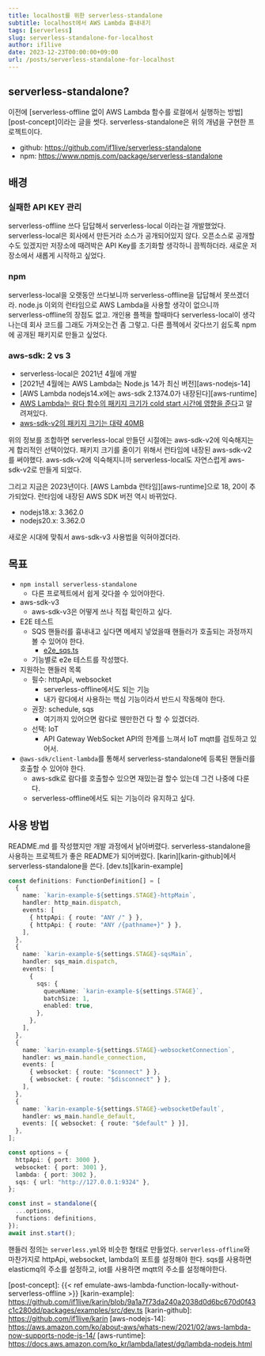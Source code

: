 ```yaml
---
title: localhost를 위한 serverless-standalone 
subtitle: localhost에서 AWS Lambda 흉내내기
tags: [serverless]
slug: serverless-standalone-for-localhost
author: if1live
date: 2023-12-23T00:00:00+09:00
url: /posts/serverless-standalone-for-localhost
---
```


## serverless-standalone?

이전에 [serverless-offline 없이 AWS Lambda 함수를 로컬에서 실행하는 방법][post-concept]이라는 글을 썻다. serverless-standalone은 위의 개념을 구현한 프로젝트이다.

* github: https://github.com/if1live/serverless-standalone
* npm: https://www.npmjs.com/package/serverless-standalone

## 배경

### 실패한 API KEY 관리

serverless-offline 쓰다 답답해서 serverless-local 이라는걸 개발했었다.
serverless-local은 회사에서 만든거라 소스가 공개되어있지 않다.
오픈소스로 공개할수도 있겠지만 저장소에 때려박은 API Key를 초기화할 생각하니 끔찍하더라.
새로운 저장소에서 새롭게 시작하고 싶었다.

### npm

serverless-local을 오랫동안 쓰다보니까 serverless-offline을 답답해서 못쓰겠더라.
node.js 이외의 런타임으로 AWS Lambda을 사용할 생각이 없으니까 serverless-offline의 장점도 없고.
개인용 플젝을 할때마다 serverless-local이 생각나는데 회사 코드를 그래도 가져오는건 좀 그렇고.
다른 플젝에서 갖다쓰기 쉽도록 npm에 공개된 패키지로 만들고 싶었다.

### aws-sdk: 2 vs 3
* serverless-local은 2021년 4월에 개발
* [2021년 4월에는 AWS Lambda는 Node.js 14가 최신 버전][aws-nodejs-14]
* [AWS Lambda nodejs14.x에는 aws-sdk 2.1374.0가 내장된다][aws-runtime]
* [AWS Lambda는 람다 함수의 패키지 크기가 cold start 시간에 영향을 준다](https://mikhail.io/serverless/coldstarts/aws/)고 알려져있다.
* [aws-sdk-v2의 패키지 크기는 대략 40MB](https://docs.aws.amazon.com/sdk-for-javascript/v3/developer-guide/welcome.html)

위의 정보를 조합하면 serverless-local 만들던 시절에는 aws-sdk-v2에 익숙해지는게 합리적인 선택이었다.
패키지 크기를 줄이기 위해서 런타임에 내장된 aws-sdk-v2를 써야했다. 
aws-sdk-v2에 익숙해지니까 serverless-local도 자연스럽게 aws-sdk-v2로 만들게 되었다.

그리고 지금은 2023년이다. [AWS Lambda 런타임][aws-runtime]으로 18, 20이 추가되었다.
런타임에 내장된 AWS SDK 버전 역시 바뀌었다.

* nodejs18.x: 3.362.0
* nodejs20.x: 3.362.0

새로운 시대에 맞춰서 aws-sdk-v3 사용법을 익혀야겠더라.

## 목표

* `npm install serverless-standalone`
  * 다른 프로젝트에서 쉽게 갖다쓸 수 있어야한다.
* aws-sdk-v3
  * aws-sdk-v3은 어떻게 쓰나 직접 확인하고 싶다.
* E2E 테스트
  * SQS 핸들러를 흉내내고 싶다면 메세지 넣었을때 핸들러가 호출되는 과정까지 볼 수 있어야 한다.
    * [e2e_sqs.ts](https://github.com/if1live/serverless-standalone/blob/bf21f89/e2e/e2e_sqs.ts)
  * 기능별로 e2e 테스트를 작성했다.
* 지원하는 핸들러 목록
  * 필수: httpApi, websocket
    * serverless-offline에서도 되는 기능
    * 내가 람다에서 사용하는 핵심 기능이라서 반드시 작동해야 한다.
  * 권장: schedule, sqs
    * 여기까지 있어으면 람다로 웬만한건 다 할 수 있겠더라.
  * 선택: IoT
    * API Gateway WebSocket API의 한계를 느껴서 IoT mqtt를 검토하고 있어서.
* `@aws-sdk/client-lambda`를 통해서 serverless-standalone에 등록된 핸들러를 호출할 수 있어야 한다.
  * aws-sdk로 람다를 호출할수 있으면 재밌는걸 할수 있는데 그건 나중에 다룬다.
  * serverless-offline에서도 되는 기능이라 유지하고 싶다.


## 사용 방법

README.md 를 작성했지만 개발 과정에서 낡아버렸다.
serverless-standalone을 사용하는 프로젝트가 좋은 README가 되어버렸다.
[karin][karin-github]에서 serverless-standalone을 쓴다.
[dev.ts][karin-example]

```ts
const definitions: FunctionDefinition[] = [
  {
    name: `karin-example-${settings.STAGE}-httpMain`,
    handler: http_main.dispatch,
    events: [
      { httpApi: { route: "ANY /" } },
      { httpApi: { route: "ANY /{pathname+}" } },
    ],
  },
  {
    name: `karin-example-${settings.STAGE}-sqsMain`,
    handler: sqs_main.dispatch,
    events: [
      {
        sqs: {
          queueName: `karin-example-${settings.STAGE}`,
          batchSize: 1,
          enabled: true,
        },
      },
    ],
  },
  {
    name: `karin-example-${settings.STAGE}-websocketConnection`,
    handler: ws_main.handle_connection,
    events: [
      { websocket: { route: "$connect" } },
      { websocket: { route: "$disconnect" } },
    ],
  },
  {
    name: `karin-example-${settings.STAGE}-websocketDefault`,
    handler: ws_main.handle_default,
    events: [{ websocket: { route: "$default" } }],
  },
];

const options = {
  httpApi: { port: 3000 },
  websocket: { port: 3001 },
  lambda: { port: 3002 },
  sqs: { url: "http://127.0.0.1:9324" },
};

const inst = standalone({
  ...options,
  functions: definitions,
});
await inst.start();
```

핸들러 정의는 `serverless.yml`와 비슷한 형태로 만들었다.
`serverless-offline`와 마찬가지로 httpApi, websocket, lambda의 포트를 설정해야 한다.
sqs를 사용하면 elasticmq의 주소를 설정하고, iot를 사용하면 mqtt의 주소를 설정해야한다.


[post-concept]: {{< ref emulate-aws-lambda-function-locally-without-serverless-offline >}}
[karin-example]: https://github.com/if1live/karin/blob/9a1a7f73da240a2038d0d6bc670d0f43c1c280dd/packages/examples/src/dev.ts
[karin-github]: https://github.com/if1live/karin
[aws-nodejs-14]: https://aws.amazon.com/ko/about-aws/whats-new/2021/02/aws-lambda-now-supports-node-js-14/
[aws-runtime]: https://docs.aws.amazon.com/ko_kr/lambda/latest/dg/lambda-nodejs.html
